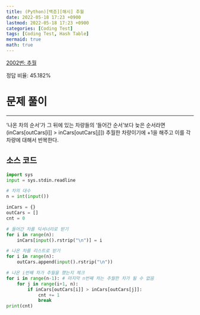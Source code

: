 ```yaml
---
title: (Python)[백준][해시] 추월
date: 2022-05-18 17:23 +0900
lastmod: 2022-05-18 17:23 +0900
categories: [Coding Test]
tags: [Coding Test, Hash Table]
mermaid: true
math: true
---
```

[2002번: 추월](https://www.acmicpc.net/problem/2002)

정답 비율: 45.182%

# 문제 풀이

---

‘나온 차의 순서’가 그 뒤에 있는 차량들의 ‘들어간 순서’보다 늦은 순서라면(inCars[outCars[i]] > inCars[outCars[j]]) 추월한 차량이기에 +1을 해주고 이를 각 차량에 대해서 반복한다.

## 소스 코드

```python
import sys
input = sys.stdin.readline

# 차의 대수
n = int(input())

inCars = {}
outCars = []
cnt = 0

# 들어간 차를 딕셔너리로 받기
for i in range(n):
    inCars[input().rstrip("\n")] = i

# 나온 차를 리스트로 받기
for i in range(n):
    outCars.append(input().rstrip("\n"))

# 나온 i번째 차가 추월을 했는지 체크
for i in range(n-1): # 마지막 n번째 차는 추월한 차가 될 수 없음
    for j in range(i+1, n):
        if inCars[outCars[i]] > inCars[outCars[j]]:
            cnt += 1
            break
print(cnt)
```